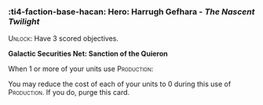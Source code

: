 ### :ti4-faction-base-hacan: **Hero**: Harrugh Gefhara - _The Nascent Twilight_

<span style="font-variant:small-caps;">Unlock</span>: Have 3 scored objectives.

**Galactic Securities Net: Sanction of the Quieron**

When 1 or more of your units use <span style="font-variant:small-caps;">Production</span>:

You may reduce the cost of each of your units to 0 during this use of <span style="font-variant:small-caps;">Production</span>. If you do, purge this card.
